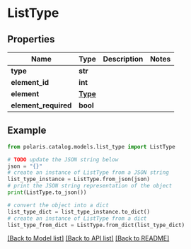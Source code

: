 <!--

 Copyright (c) 2024 Snowflake Computing Inc.
 
 Licensed under the Apache License, Version 2.0 (the "License");
 you may not use this file except in compliance with the License.
 You may obtain a copy of the License at
 
      http://www.apache.org/licenses/LICENSE-2.0
 
 Unless required by applicable law or agreed to in writing, software
 distributed under the License is distributed on an "AS IS" BASIS,
 WITHOUT WARRANTIES OR CONDITIONS OF ANY KIND, either express or implied.
 See the License for the specific language governing permissions and
 limitations under the License.

-->
# ListType

## Properties

Name | Type | Description | Notes
------------ | ------------- | ------------- | -------------
**type** | **str** |  | 
**element_id** | **int** |  | 
**element** | [**Type**](Type.md) |  | 
**element_required** | **bool** |  | 

## Example

```python
from polaris.catalog.models.list_type import ListType

# TODO update the JSON string below
json = "{}"
# create an instance of ListType from a JSON string
list_type_instance = ListType.from_json(json)
# print the JSON string representation of the object
print(ListType.to_json())

# convert the object into a dict
list_type_dict = list_type_instance.to_dict()
# create an instance of ListType from a dict
list_type_from_dict = ListType.from_dict(list_type_dict)
```
[[Back to Model list]](../README.md#documentation-for-models) [[Back to API list]](../README.md#documentation-for-api-endpoints) [[Back to README]](../README.md)


